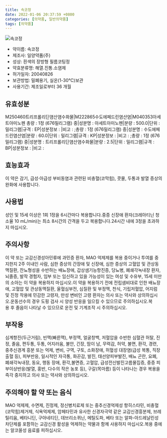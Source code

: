 ```yaml
---
title: 속코정
date: 2022-01-06 20:37:59 +0800
categories: [의약품, 일반의약품]
tags: [의약품]
---
```

![속코정](https://nedrug.mfds.go.kr/pbp/cmn/itemImageDownload/147428089523200037)

- 약이름: 속코정
- 제조사: 일양약품(주)
- 성상: 흰색의 장방형 필름코팅정
- 약효분류명: 해열.진통.소염제
- 허가일자: 20040826
- 보관방법: 밀폐용기, 실온(1-30℃)보관
- 사용기간: 제조일로부터 36 개월
## 유효성분
M250460트리프롤리딘염산염수화물|M222865수도에페드린염산염|M040353아세트아미노펜
총량 : 1정 (676밀리그램) 중|성분명 : 아세트아미노펜|분량 : 500.0|단위 : 밀리그램|규격 : EP|성분정보 : |비고 : ;총량 : 1정 (676밀리그램) 중|성분명 : 수도에페드린염산염|분량 : 60.0|단위 : 밀리그램|규격 : KP|성분정보 : |비고 : ;총량 : 1정 (676밀리그램) 중|성분명 : 트리프롤리딘염산염수화물|분량 : 2.5|단위 : 밀리그램|규격 : BP|성분정보 : |비고 :
## 효능효과
이 약은 감기, 급성·아급성 부비동염과 관련된 비충혈(코막힘), 콧물, 두통과 발열 증상의 완화에 사용합니다.
## 사용법
성인 및 15세 이상은 1회 1정을 6시간마다 복용합니다.중증 신장애 환자(크레아티닌 청소율  10 mL/min)는 최소 8시간의 간격을 두고 복용합니다.24시간 내에 3정을 초과하지 마십시오.
## 주의사항
이 약 또는 교감신경성아민류에 과민증 환자, MAO 억제제를 복용 중이거나 투여를 중지한지 2주 이내인 사람, 심한 증상의 간장애 및 신장애, 심한 증상의 고혈압 및 관상동맥질환, 잔뇨형성을 수반하는 배뇨장애, 갑상샘기능항진증, 당뇨병, 폐쇄각녹내장 환자, 뇌졸증, 발작 경험자, 임부 또는 임신하고 있을 가능성이 있는 여성 및 수유부, 15세 미만의 소아는 이 약을 복용하지 마십시오.이 약을 복용하기 전에 전립샘비대로 인한 배뇨장애, 고혈압 및 관상동맥질환, 울혈심부전, 심질환 및 부정맥, 천식, 기립저혈압, 어지럼 및 진정 작용에 민감한 고령자, 만성 변비인 고령 환자는 의사 또는 약사와 상의하십시오.운동선수의 경우 도핑 검사 시 양성 반응을 일으킬 수 있으므로 주의하십시오.복용 후 졸음이 나타날 수 있으므로 운전 및 기계조작 시 주의하십시오.
## 부작용
심계항진(두근거림), 빈맥(빠른맥), 부정맥, 얼굴창백, 저혈압을 수반한 심혈관 허탈, 진정, 졸음, 편두통, 두통, 어지러움, 불안, 긴장, 땀이 남, 무력감, 허약, 불면, 환각, 경련, 중추신경계 흥분 또는 억제, 변비, 구역, 구토, 소화장애, 허혈성 대장염(급성 복통, 직장 출혈 등), 피부반응, 일시적인 자극통, 화끈감, 발진, 태선양피부발진, 배뇨 곤란, 요폐, 폐쇄각녹내장, 동요, 행동 장애, 환각,불면증, 고혈압, 급성전신발진고름물집증, 중증 피부이상반응(발열, 홍반, 다수의 작은 농포 등), 구갈(목마름) 등이 나타나는 경우 복용을 즉각 중지하고 의사 또는 약사와 상의하십시오.
## 주의해야 할 약 또는 음식
MAO 억제제, 수면제, 진정제, 정신병치료제 또는 중추신경억제성 항히스타민, 비충혈(코막힘)제거제, 식욕억제제, 암페타민과 유사한 신경자극약 같은 교감신경흥분제, 브레틸리움, 베타니딘, 구아네티딘, 데브리소퀴닌, 메틸도파, 베타 또는 알파-아드레날린성 차단제를 포함하는 교감신경 활성을 억제하는 약물과 함께 사용하지 마십시오.복용 중에는 알코올성 음료를 피하십시오.
